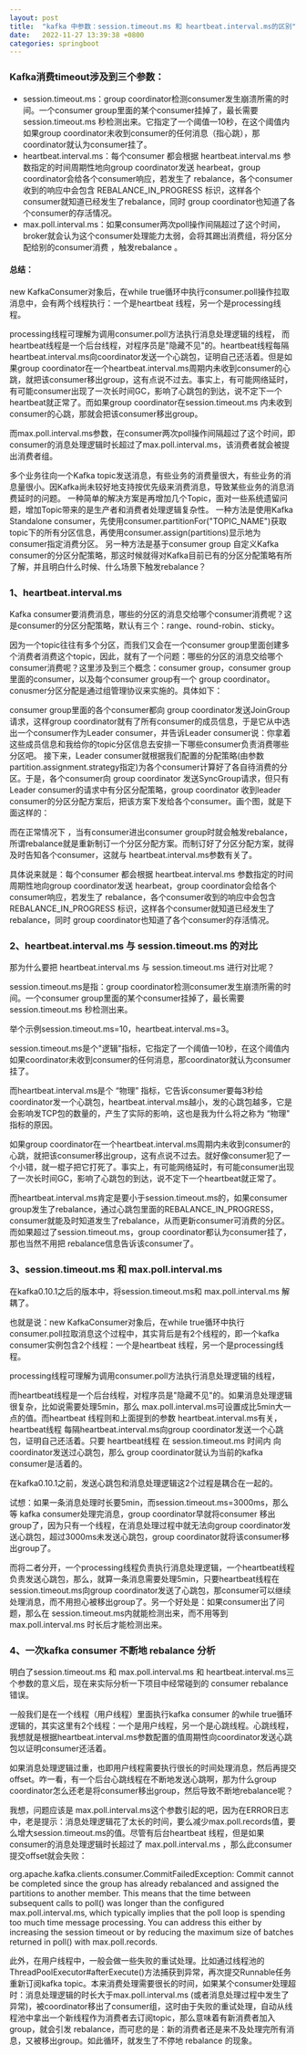 ```yaml
---
layout: post
title:  "kafka 中参数：session.timeout.ms 和 heartbeat.interval.ms的区别"
date:   2022-11-27 13:39:38 +0800
categories: springboot
---
```


### Kafka消费timeout涉及到三个参数：
- session.timeout.ms：group coordinator检测consumer发生崩溃所需的时间。一个consumer group里面的某个consumer挂掉了，最长需要 session.timeout.ms 秒检测出来。它指定了一个阈值—10秒，在这个阈值内如果group coordinator未收到consumer的任何消息（指心跳），那coordinator就认为consumer挂了。
- heartbeat.interval.ms：每个consumer 都会根据 heartbeat.interval.ms 参数指定的时间周期性地向group coordinator发送 hearbeat，group coordinator会给各个consumer响应，若发生了 rebalance，各个consumer收到的响应中会包含 REBALANCE_IN_PROGRESS 标识，这样各个consumer就知道已经发生了rebalance，同时 group coordinator也知道了各个consumer的存活情况。
- max.poll.interval.ms：如果consumer两次poll操作间隔超过了这个时间，broker就会认为这个consumer处理能力太弱，会将其踢出消费组，将分区分配给别的consumer消费 ，触发rebalance 。

#### 总结：

new KafkaConsumer对象后，在while true循环中执行consumer.poll操作拉取消息中，会有两个线程执行：一个是heartbeat 线程，另一个是processing线程。

processing线程可理解为调用consumer.poll方法执行消息处理逻辑的线程，
而heartbeat线程是一个后台线程，对程序员是"隐藏不见"的。heartbeat线程每隔heartbeat.interval.ms向coordinator发送一个心跳包，证明自己还活着。但是如果group coordinator在一个heartbeat.interval.ms周期内未收到consumer的心跳，就把该consumer移出group，这有点说不过去。事实上，有可能网络延时，有可能consumer出现了一次长时间GC，影响了心跳包的到达，说不定下一个heartbeat就正常了。而如果group coordinator在session.timeout.ms 内未收到consumer的心跳，那就会把该consumer移出group。

而max.poll.interval.ms参数，在consumer两次poll操作间隔超过了这个时间，即consumer的消息处理逻辑时长超过了max.poll.interval.ms，该消费者就会被提出消费者组。

多个业务往向一个Kafka topic发送消息，有些业务的消费量很大，有些业务的消息量很小。因Kafka尚未较好地支持按优先级来消费消息，导致某些业务的消息消费延时的问题。
一种简单的解决方案是再增加几个Topic，面对一些系统遗留问题，增加Topic带来的是生产者和消费者处理逻辑复杂性。
一种方法是使用Kafka Standalone consumer，先使用consumer.partitionFor("TOPIC_NAME")获取topic下的所有分区信息，再使用consumer.assign(partitions)显示地为consumer指定消费分区。
另一种方法是基于consumer group 自定义Kafka consumer的分区分配策略，那这时候就得对Kafka目前已有的分区分配策略有所了解，并且明白什么时候、什么场景下触发rebalance？

### 1、heartbeat.interval.ms
Kafka consumer要消费消息，哪些的分区的消息交给哪个consumer消费呢？这是consumer的分区分配策略，默认有三个：range、round-robin、sticky。

因为一个topic往往有多个分区，而我们又会在一个consumer group里面创建多个消费者消费这个topic，因此，就有了一个问题：哪些的分区的消息交给哪个consumer消费呢？这里涉及到三个概念：consumer group，consumer group里面的consumer，以及每个consumer group有一个 group coordinator。conusmer分区分配是通过组管理协议来实施的。具体如下：

consumer group里面的各个consumer都向 group coordinator发送JoinGroup请求，这样group coordinator就有了所有consumer的成员信息，于是它从中选出一个consumer作为Leader consumer，并告诉Leader consumer说：你拿着这些成员信息和我给你的topic分区信息去安排一下哪些consumer负责消费哪些分区吧。
接下来，Leader consumer就根据我们配置的分配策略(由参数partition.assignment.strategy指定)为各个consumer计算好了各自待消费的分区。于是，各个consumer向 group coordinator 发送SyncGroup请求，但只有Leader consumer的请求中有分区分配策略，group coordinator 收到leader consumer的分区分配方案后，把该方案下发给各个consumer。画个图，就是下面这样的：

而在正常情况下 ，当有consumer进出consumer group时就会触发rebalance，所谓rebalance就是重新制订一个分区分配方案。而制订好了分区分配方案，就得及时告知各个consumer，这就与 heartbeat.interval.ms参数有关了。

具体说来就是：每个consumer 都会根据 heartbeat.interval.ms 参数指定的时间周期性地向group coordinator发送 hearbeat，group coordinator会给各个consumer响应，若发生了 rebalance，各个consumer收到的响应中会包含 REBALANCE_IN_PROGRESS 标识，这样各个consumer就知道已经发生了rebalance，同时 group coordinator也知道了各个consumer的存活情况。
### 2、heartbeat.interval.ms 与 session.timeout.ms 的对比
那为什么要把 heartbeat.interval.ms 与 session.timeout.ms 进行对比呢？

session.timeout.ms是指：group coordinator检测consumer发生崩溃所需的时间。一个consumer group里面的某个consumer挂掉了，最长需要 session.timeout.ms 秒检测出来。

举个示例session.timeout.ms=10，heartbeat.interval.ms=3。

session.timeout.ms是个"逻辑"指标，它指定了一个阈值—10秒，在这个阈值内如果coordinator未收到consumer的任何消息，那coordinator就认为consumer挂了。

而heartbeat.interval.ms是个 “物理” 指标，它告诉consumer要每3秒给coordinator发一个心跳包，heartbeat.interval.ms越小，发的心跳包越多，它是会影响发TCP包的数量的，产生了实际的影响，这也是我为什么将之称为 “物理" 指标的原因。

如果group coordinator在一个heartbeat.interval.ms周期内未收到consumer的心跳，就把该consumer移出group，这有点说不过去。就好像consumer犯了一个小错，就一棍子把它打死了。事实上，有可能网络延时，有可能consumer出现了一次长时间GC，影响了心跳包的到达，说不定下一个heartbeat就正常了。

而heartbeat.interval.ms肯定是要小于session.timeout.ms的，如果consumer group发生了rebalance，通过心跳包里面的REBALANCE_IN_PROGRESS，consumer就能及时知道发生了rebalance，从而更新consumer可消费的分区。而如果超过了session.timeout.ms，group coordinator都认为consumer挂了，那也当然不用把 rebalance信息告诉该consumer了。

### 3、session.timeout.ms 和 max.poll.interval.ms

在kafka0.10.1之后的版本中，将session.timeout.ms和 max.poll.interval.ms 解耦了。

也就是说：new KafkaConsumer对象后，在while true循环中执行consumer.poll拉取消息这个过程中，其实背后是有2个线程的，即一个kafka consumer实例包含2个线程：一个是heartbeat 线程，另一个是processing线程。

processing线程可理解为调用consumer.poll方法执行消息处理逻辑的线程，

而heartbeat线程是一个后台线程，对程序员是"隐藏不见"的。如果消息处理逻辑很复杂，比如说需要处理5min，那么 max.poll.interval.ms可设置成比5min大一点的值。而heartbeat 线程则和上面提到的参数 heartbeat.interval.ms有关，heartbeat线程 每隔heartbeat.interval.ms向group coordinator发送一个心跳包，证明自己还活着。只要 heartbeat线程 在 session.timeout.ms 时间内 向 coordinator发送过心跳包，那么 group coordinator就认为当前的kafka consumer是活着的。

在kafka0.10.1之前，发送心跳包和消息处理逻辑这2个过程是耦合在一起的。

试想：如果一条消息处理时长要5min，而session.timeout.ms=3000ms，那么等 kafka consumer处理完消息，group coordinator早就将consumer 移出group了，因为只有一个线程，在消息处理过程中就无法向group coordinator发送心跳包，超过3000ms未发送心跳包，group coordinator就将该consumer移出group了。

而将二者分开，一个processing线程负责执行消息处理逻辑，一个heartbeat线程负责发送心跳包，那么，就算一条消息需要处理5min，只要heartbeat线程在session.timeout.ms向group coordinator发送了心跳包，那consumer可以继续处理消息，而不用担心被移出group了。另一个好处是：如果consumer出了问题，那么在 session.timeout.ms内就能检测出来，而不用等到 max.poll.interval.ms 时长后才能检测出来。

### 4、一次kafka consumer 不断地 rebalance 分析
明白了session.timeout.ms 和 max.poll.interval.ms 和 heartbeat.interval.ms三个参数的意义后，现在来实际分析一下项目中经常碰到的 consumer rebalance 错误。

一般我们是在一个线程（用户线程）里面执行kafka consumer 的while true循环逻辑的，其实这里有2个线程：一个是用户线程，另一个是心跳线程。心跳线程，我想就是根据heartbeat.interval.ms参数配置的值周期性向coordinator发送心跳包以证明consumer还活着。

如果消息处理逻辑过重，也即用户线程需要执行很长的时间处理消息，然后再提交offset。咋一看，有一个后台心跳线程在不断地发送心跳啊，那为什么group coordinator怎么还老是将consumer移出group，然后导致不断地rebalance呢？

我想，问题应该是 max.poll.interval.ms这个参数引起的吧，因为在ERROR日志中，老是提示：消息处理逻辑花了太长的时间，要么减少max.poll.records值，要么增大session.timeout.ms的值。尽管有后台heartbeat 线程，但是如果consumer的消息处理逻辑时长超过了 max.poll.interval.ms ，那么此consumer提交offset就会失败：

org.apache.kafka.clients.consumer.CommitFailedException: Commit cannot be completed since the group has already rebalanced and assigned the partitions to another member. This means that the time between subsequent calls to poll() was longer than the configured max.poll.interval.ms, which typically implies that the poll loop is spending too much time message processing. You can address this either by increasing the session timeout or by reducing the maximum size of batches returned in poll() with max.poll.records.


此外，在用户线程中，一般会做一些失败的重试处理。比如通过线程池的 ThreadPoolExecutor#afterExecute()方法捕获到异常，再次提交Runnable任务重新订阅kafka topic。本来消费处理需要很长的时间，如果某个consumer处理超时：消息处理逻辑的时长大于max.poll.interval.ms (或者消息处理过程中发生了异常)，被coordinator移出了consumer组，这时由于失败的重试处理，自动从线程池中拿出一个新线程作为消费者去订阅topic，那么意味着有新消费者加入group，就会引发 rebalance，而可悲的是：新的消费者还是来不及处理完所有消息，又被移出group。如此循环，就发生了不停地 rebalance 的现象。